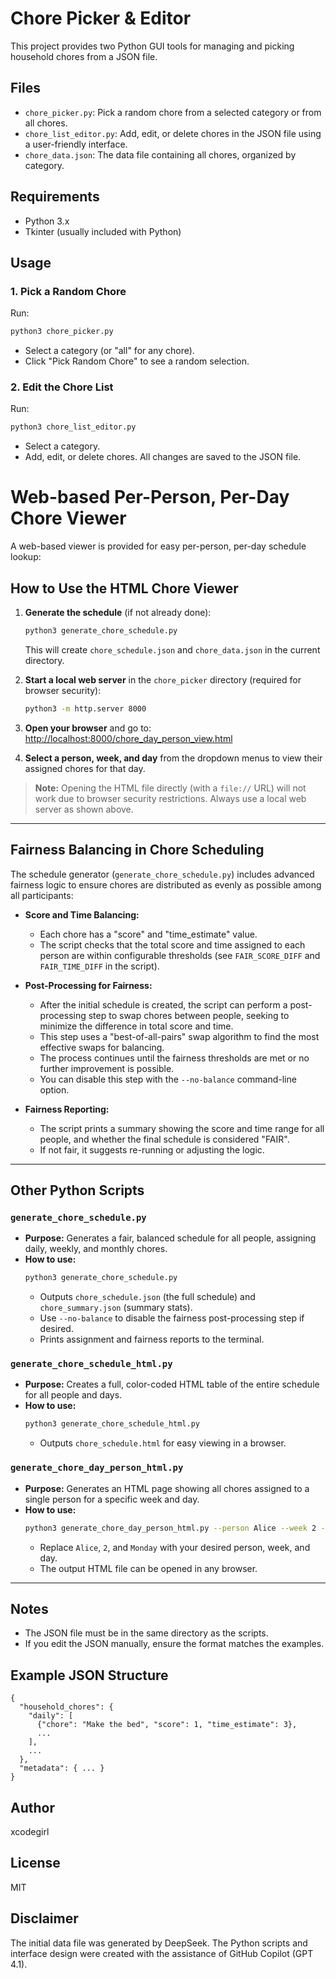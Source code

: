 # Chore Picker & Editor

This project provides two Python GUI tools for managing and picking household chores from a JSON file.

## Files

- `chore_picker.py`: Pick a random chore from a selected category or from all chores.
- `chore_list_editor.py`: Add, edit, or delete chores in the JSON file using a user-friendly interface.
- `chore_data.json`: The data file containing all chores, organized by category.

## Requirements
- Python 3.x
- Tkinter (usually included with Python)

## Usage

### 1. Pick a Random Chore
Run:
```bash
python3 chore_picker.py
```
- Select a category (or "all" for any chore).
- Click "Pick Random Chore" to see a random selection.

### 2. Edit the Chore List
Run:
```bash
python3 chore_list_editor.py
```
- Select a category.
- Add, edit, or delete chores. All changes are saved to the JSON file.

#
# Web-based Per-Person, Per-Day Chore Viewer

A web-based viewer is provided for easy per-person, per-day schedule lookup:

## How to Use the HTML Chore Viewer

1. **Generate the schedule** (if not already done):
   ```bash
   python3 generate_chore_schedule.py
   ```
   This will create `chore_schedule.json` and `chore_data.json` in the current directory.

2. **Start a local web server** in the `chore_picker` directory (required for browser security):
   ```bash
   python3 -m http.server 8000
   ```

3. **Open your browser** and go to:
   [http://localhost:8000/chore_day_person_view.html](http://localhost:8000/chore_day_person_view.html)

4. **Select a person, week, and day** from the dropdown menus to view their assigned chores for that day.

> **Note:** Opening the HTML file directly (with a `file://` URL) will not work due to browser security restrictions. Always use a local web server as shown above.

---

## Fairness Balancing in Chore Scheduling

The schedule generator (`generate_chore_schedule.py`) includes advanced fairness logic to ensure chores are distributed as evenly as possible among all participants:

- **Score and Time Balancing:**
  - Each chore has a "score" and "time_estimate" value.
  - The script checks that the total score and time assigned to each person are within configurable thresholds (see `FAIR_SCORE_DIFF` and `FAIR_TIME_DIFF` in the script).

- **Post-Processing for Fairness:**
  - After the initial schedule is created, the script can perform a post-processing step to swap chores between people, seeking to minimize the difference in total score and time.
  - This step uses a "best-of-all-pairs" swap algorithm to find the most effective swaps for balancing.
  - The process continues until the fairness thresholds are met or no further improvement is possible.
  - You can disable this step with the `--no-balance` command-line option.

- **Fairness Reporting:**
  - The script prints a summary showing the score and time range for all people, and whether the final schedule is considered "FAIR".
  - If not fair, it suggests re-running or adjusting the logic.

---

## Other Python Scripts

### `generate_chore_schedule.py`
- **Purpose:** Generates a fair, balanced schedule for all people, assigning daily, weekly, and monthly chores.
- **How to use:**
  ```bash
  python3 generate_chore_schedule.py
  ```
  - Outputs `chore_schedule.json` (the full schedule) and `chore_summary.json` (summary stats).
  - Use `--no-balance` to disable the fairness post-processing step if desired.
  - Prints assignment and fairness reports to the terminal.

### `generate_chore_schedule_html.py`
- **Purpose:** Creates a full, color-coded HTML table of the entire schedule for all people and days.
- **How to use:**
  ```bash
  python3 generate_chore_schedule_html.py
  ```
  - Outputs `chore_schedule.html` for easy viewing in a browser.

### `generate_chore_day_person_html.py`
- **Purpose:** Generates an HTML page showing all chores assigned to a single person for a specific week and day.
- **How to use:**
  ```bash
  python3 generate_chore_day_person_html.py --person Alice --week 2 --day Monday --output alice_week2_monday.html
  ```
  - Replace `Alice`, `2`, and `Monday` with your desired person, week, and day.
  - The output HTML file can be opened in any browser.

---

## Notes
- The JSON file must be in the same directory as the scripts.
- If you edit the JSON manually, ensure the format matches the examples.

## Example JSON Structure
```
{
  "household_chores": {
    "daily": [
      {"chore": "Make the bed", "score": 1, "time_estimate": 3},
      ...
    ],
    ...
  },
  "metadata": { ... }
}
```
## Author

xcodegirl

## License
MIT

## Disclaimer

The initial data file was generated by DeepSeek. The Python scripts and interface design were created with the assistance of GitHub Copilot (GPT 4.1).
